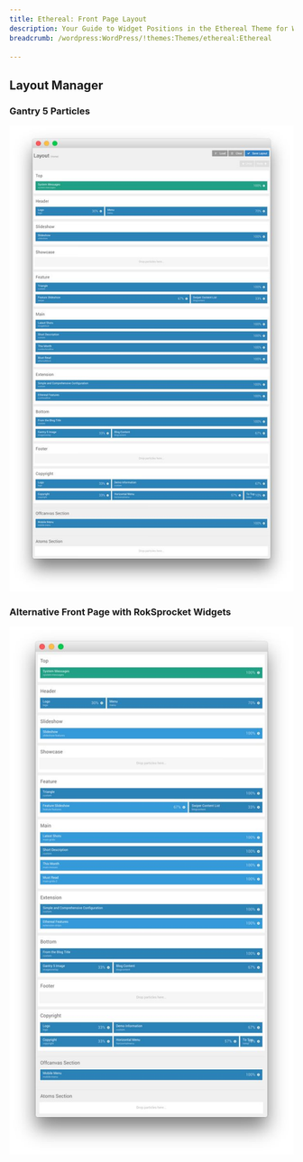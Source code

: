 ```yaml
---
title: Ethereal: Front Page Layout
description: Your Guide to Widget Positions in the Ethereal Theme for WordPress
breadcrumb: /wordpress:WordPress/!themes:Themes/ethereal:Ethereal

---
```


Layout Manager
-----

### Gantry 5 Particles
![positions](assets/outline_home.jpeg)

### Alternative Front Page with RokSprocket Widgets
![positions](assets/outline_roksprocket.jpeg)

